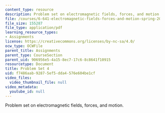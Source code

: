 ```yaml
---
content_type: resource
description: Problem set on electromagnetic fields, forces, and motion.
file: /courses/6-641-electromagnetic-fields-forces-and-motion-spring-2005/f7486aab92875ef5dda4576e604be1cf_ps4sp05.pdf
file_size: 155287
file_type: application/pdf
learning_resource_types:
- Assignments
license: https://creativecommons.org/licenses/by-nc-sa/4.0/
ocw_type: OCWFile
parent_title: Assignments
parent_type: CourseSection
parent_uid: 906956e5-4a15-8ec7-17c6-8c8641f10915
resourcetype: Document
title: Problem Set 4
uid: f7486aab-9287-5ef5-dda4-576e604be1cf
video_files:
  video_thumbnail_file: null
video_metadata:
  youtube_id: null
---
```

Problem set on electromagnetic fields, forces, and motion.